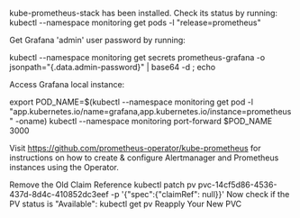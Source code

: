 kube-prometheus-stack has been installed. Check its status by running:
  kubectl --namespace monitoring get pods -l "release=prometheus"

Get Grafana 'admin' user password by running:

  kubectl --namespace monitoring get secrets prometheus-grafana -o jsonpath="{.data.admin-password}" | base64 -d ; echo

Access Grafana local instance:

  export POD_NAME=$(kubectl --namespace monitoring get pod -l "app.kubernetes.io/name=grafana,app.kubernetes.io/instance=prometheus" -oname)
  kubectl --namespace monitoring port-forward $POD_NAME 3000

Visit https://github.com/prometheus-operator/kube-prometheus for instructions on how to create & configure Alertmanager and Prometheus instances using the Operator.



Remove the Old Claim Reference
kubectl patch pv pvc-14cf5d86-4536-437d-8d4c-410852dc3eef -p '{"spec":{"claimRef": null}}'
Now check if the PV status is "Available":
kubectl get pv
Reapply Your New PVC